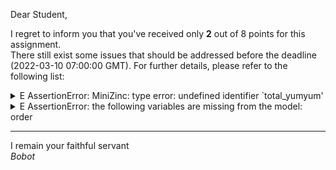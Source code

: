 Dear Student,

I regret to inform you that you've received only **2** out of 8 points for this assignment.\
There still exist some issues that should be addressed before the deadline (2022-03-10 07:00:00 GMT). For further details, please refer to the following list:

<details><summary>E   AssertionError: MiniZinc: type error: undefined identifier `total_yumyum&#x27;</summary></details>
<details><summary>E   AssertionError: the following variables are missing from the model: order</summary></details>

-----------
I remain your faithful servant\
_Bobot_